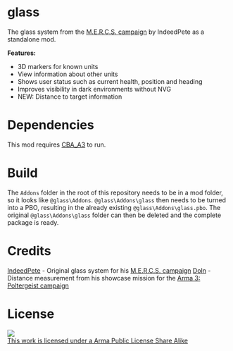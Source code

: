 glass
=====

The glass system from the [M.E.R.C.S. campaign](http://forums.bistudio.com/showthread.php?177261-SP-Campaign-M-E-R-C-S-mercenary-expendable-ruthless-covert-selfish) by IndeedPete as a standalone mod.

**Features:**
* 3D markers for known units
* View information about other units
* Shows user status such as current health, position and heading
* Improves visibility in dark environments without NVG
* NEW: Distance to target information

Dependencies
============

This mod requires [CBA_A3](http://forums.bistudio.com/showthread.php?178224-CBA-Community-Base-Addons-ARMA-3) to run.

Build
=====

The `Addons` folder in the root of this repository needs to be in a mod folder, so it looks like `@glass\Addons`. `@glass\Addons\glass` then needs to be turned into a PBO, resulting in the already existing `@glass\Addons\glass.pbo`. The original `@glass\Addons\glass` folder can then be deleted and the complete package is ready.

Credits
=======

[IndeedPete](http://forums.bistudio.com/member.php?53386-IndeedPete) - Original glass system for his [M.E.R.C.S. campaign](http://forums.bistudio.com/showthread.php?177261-SP-Campaign-M-E-R-C-S-mercenary-expendable-ruthless-covert-selfish)
[Doln](http://forums.bistudio.com/member.php?127325-Doln) - Distance measurement from his showcase mission for the [Arma 3: Poltergeist campaign](http://forums.bistudio.com/showthread.php?175999-Arma-3-Poltergeist-Taking-the-2035-setting-and-running-with-it)

License
=======

<a rel="license" href="http://www.bistudio.com/licenses/arma-public-license-share-alike" target="_blank" >
   <img src="http://www.bistudio.com/license-icons/small/APL-SA.png" >
   <br>
   This work is licensed under a Arma Public License Share Alike
</a>
